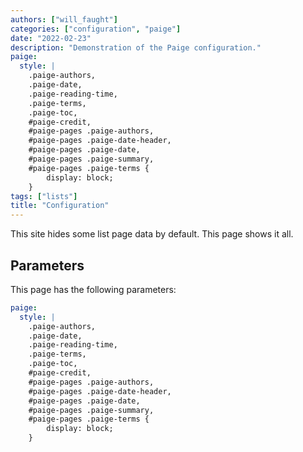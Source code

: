 ```yaml
---
authors: ["will_faught"]
categories: ["configuration", "paige"]
date: "2022-02-23"
description: "Demonstration of the Paige configuration."
paige:
  style: |
    .paige-authors,
    .paige-date,
    .paige-reading-time,
    .paige-terms,
    .paige-toc,
    #paige-credit,
    #paige-pages .paige-authors,
    #paige-pages .paige-date-header,
    #paige-pages .paige-date,
    #paige-pages .paige-summary,
    #paige-pages .paige-terms {
        display: block;
    }
tags: ["lists"]
title: "Configuration"
---
```


This site hides some list page data by default. This page shows it all.

<!--more-->

## Parameters

This page has the following parameters:

```yaml
paige:
  style: |
    .paige-authors,
    .paige-date,
    .paige-reading-time,
    .paige-terms,
    .paige-toc,
    #paige-credit,
    #paige-pages .paige-authors,
    #paige-pages .paige-date-header,
    #paige-pages .paige-date,
    #paige-pages .paige-summary,
    #paige-pages .paige-terms {
        display: block;
    }
```
